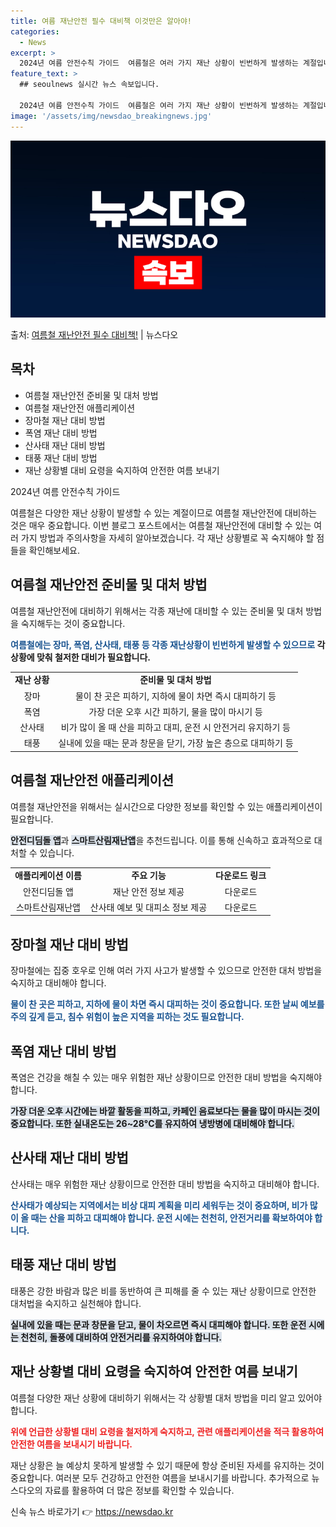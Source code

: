```yaml
---
title: 여름 재난안전 필수 대비책 이것만은 알아야!
categories:
  - News
excerpt: >
  2024년 여름 안전수칙 가이드  여름철은 여러 가지 재난 상황이 빈번하게 발생하는 계절입니다. 이번 블로그…
feature_text: >
  ## seoulnews 실시간 뉴스 속보입니다.

  2024년 여름 안전수칙 가이드  여름철은 여러 가지 재난 상황이 빈번하게 발생하는 계절입니다. 이번 블로그…
image: '/assets/img/newsdao_breakingnews.jpg'
---
```


![뉴스다오 속보](/assets/img/newsdao_breakingnews.jpg)

<p>출처: <a href="https://newsdao.kr/4442" rel="dofollow">여름철 재난안전 필수 대비책!</a> | 뉴스다오</p>

<h2 data-ke-size="size26">목차</h2>
<ul>
    <li>여름철 재난안전 준비물 및 대처 방법</li>
    <li>여름철 재난안전 애플리케이션</li>
    <li>장마철 재난 대비 방법</li>
    <li>폭염 재난 대비 방법</li>
    <li>산사태 재난 대비 방법</li>
    <li>태풍 재난 대비 방법</li>
    <li>재난 상황별 대비 요령을 숙지하여 안전한 여름 보내기</li>
</ul>

<p data-ke-size="size16">2024년 여름 안전수칙 가이드</p>

여름철은 다양한 재난 상황이 발생할 수 있는 계절이므로 여름철 재난안전에 대비하는 것은 매우 중요합니다. 이번 블로그 포스트에서는 여름철 재난안전에 대비할 수 있는 여러 가지 방법과 주의사항을 자세히 알아보겠습니다. 각 재난 상황별로 꼭 숙지해야 할 점들을 확인해보세요.

<h2 data-ke-size="size24">여름철 재난안전 준비물 및 대처 방법</h2>

<p data-ke-size="size16">여름철 재난안전에 대비하기 위해서는 각종 재난에 대비할 수 있는 준비물 및 대처 방법을 숙지해두는 것이 중요합니다.</p>

<b><span style="color: #1a5490;">여름철에는 장마, 폭염, 산사태, 태풍 등 각종 재난상황이 빈번하게 발생할 수 있으므로 </span></b><b>각 상황에 맞춰 철저한 대비가 필요합니다.</b>

<table>
    <tr>
        <td style="text-align: center; height: 17px;"><b>재난 상황</b></td>
        <td style="text-align: center; height: 17px;"><b>준비물 및 대처 방법</b></td>
    </tr>
    <tr>
        <td style="text-align: center; height: 17px;">장마</td>
        <td style="text-align: center; height: 17px;">물이 찬 곳은 피하기, 지하에 물이 차면 즉시 대피하기 등</td>
    </tr>
    <tr>
        <td style="text-align: center; height: 17px;">폭염</td>
        <td style="text-align: center; height: 17px;">가장 더운 오후 시간 피하기, 물을 많이 마시기 등</td>
    </tr>
    <tr>
        <td style="text-align: center; height: 17px;">산사태</td>
        <td style="text-align: center; height: 17px;">비가 많이 올 때 산을 피하고 대피, 운전 시 안전거리 유지하기 등</td>
    </tr>
    <tr>
        <td style="text-align: center; height: 17px;">태풍</td>
        <td style="text-align: center; height: 17px;">실내에 있을 때는 문과 창문을 닫기, 가장 높은 층으로 대피하기 등</td>
    </tr>
</table>

<h2 data-ke-size="size24">여름철 재난안전 애플리케이션</h2>

<p data-ke-size="size16">여름철 재난안전을 위해서는 실시간으로 다양한 정보를 확인할 수 있는 애플리케이션이 필요합니다.</p>

<b><span style="background-color: #21538527;">안전디딤돌 앱</span></b>과 <b><span style="background-color: #21538527;">스마트산림재난앱</span></b>을 추천드립니다. 이를 통해 신속하고 효과적으로 대처할 수 있습니다.

<table>
    <tr>
        <td style="text-align: center; height: 17px;"><b>애플리케이션 이름</b></td>
        <td style="text-align: center; height: 17px;"><b>주요 기능</b></td>
        <td style="text-align: center; height: 17px;"><b>다운로드 링크</b></td>
    </tr>
    <tr>
        <td style="text-align: center; height: 17px;">안전디딤돌 앱</td>
        <td style="text-align: center; height: 17px;">재난 안전 정보 제공</td>
        <td style="text-align: center; height: 17px;">다운로드</td>
    </tr>
    <tr>
        <td style="text-align: center; height: 17px;">스마트산림재난앱</td>
        <td style="text-align: center; height: 17px;">산사태 예보 및 대피소 정보 제공</td>
        <td style="text-align: center; height: 17px;">다운로드</td>
    </tr>
</table>

<h2 data-ke-size="size24">장마철 재난 대비 방법</h2>

<p data-ke-size="size16">장마철에는 집중 호우로 인해 여러 가지 사고가 발생할 수 있으므로 안전한 대처 방법을 숙지하고 대비해야 합니다.</p>

<b><span style="color: #1a5490;">물이 찬 곳은 피하고, 지하에 물이 차면 즉시 대피하는 것이 중요합니다. 또한 날씨 예보를 주의 깊게 듣고, 침수 위험이 높은 지역을 피하는 것도 필요합니다.</b>

<h2 data-ke-size="size24">폭염 재난 대비 방법</h2>

<p data-ke-size="size16">폭염은 건강을 해칠 수 있는 매우 위험한 재난 상황이므로 안전한 대비 방법을 숙지해야 합니다.</p>

<b><span style="background-color: #21538527;">가장 더운 오후 시간에는 바깥 활동을 피하고, 카페인 음료보다는 물을 많이 마시는 것이 중요합니다. 또한 실내온도는 26~28°C를 유지하여 냉방병에 대비해야 합니다.</span></b>

<h2 data-ke-size="size24">산사태 재난 대비 방법</h2>

<p data-ke-size="size16">산사태는 매우 위험한 재난 상황이므로 안전한 대비 방법을 숙지하고 대비해야 합니다.</p>

<b><span style="color: #1a5490;">산사태가 예상되는 지역에서는 비상 대피 계획을 미리 세워두는 것이 중요하며, 비가 많이 올 때는 산을 피하고 대피해야 합니다. 운전 시에는 천천히, 안전거리를 확보하여야 합니다.</b>

<h2 data-ke-size="size24">태풍 재난 대비 방법</h2>

<p data-ke-size="size16">태풍은 강한 바람과 많은 비를 동반하여 큰 피해를 줄 수 있는 재난 상황이므로 안전한 대처법을 숙지하고 실천해야 합니다.</p>

<b><span style="background-color: #21538527;">실내에 있을 때는 문과 창문을 닫고, 물이 차오르면 즉시 대피해야 합니다. 또한 운전 시에는 천천히, 돌풍에 대비하여 안전거리를 유지하여야 합니다.</span></b>

<h2 data-ke-size="size24">재난 상황별 대비 요령을 숙지하여 안전한 여름 보내기</h2>

<p data-ke-size="size16">여름철 다양한 재난 상황에 대비하기 위해서는 각 상황별 대처 방법을 미리 알고 있어야 합니다.</p>

<b><span style="color: #ee2323;">위에 언급한 상황별 대비 요령을 철저하게 숙지하고, 관련 애플리케이션을 적극 활용하여 안전한 여름을 보내시기 바랍니다.</b></span>

<p data-ke-size="size16">재난 상황은 늘 예상치 못하게 발생할 수 있기 때문에 항상 준비된 자세를 유지하는 것이 중요합니다. 여러분 모두 건강하고 안전한 여름을 보내시기를 바랍니다. 추가적으로 뉴스다오의 자료를 활용하여 더 많은 정보를 확인할 수 있습니다.</p> 

신속 뉴스 바로가기 👉 <a href="https://newsdao.kr" rel="dofollow">https://newsdao.kr</a>


